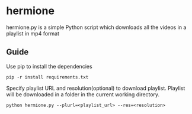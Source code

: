 # hermione
hermione.py is a simple Python script which downloads all the videos in a playlist in mp4 format
## Guide
Use pip to install the dependencies
```
pip -r install requirements.txt
```
Specify playlist URL and resolution(optional) to download playlist. Playlist will be downloaded in a folder in the current working directory. 
```
python hermione.py --plurl=<playlist_url> --res=<resolution>
```
